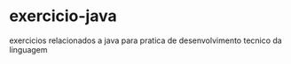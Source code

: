 # exercicio-java
exercicios relacionados a java para pratica de desenvolvimento tecnico da linguagem
